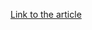 [Link to the article](https://blog.trendmicro.com/trendlabs-security-intelligence/new-mirai-variant-expands-arsenal-exploits-cve-2020-10173/)
